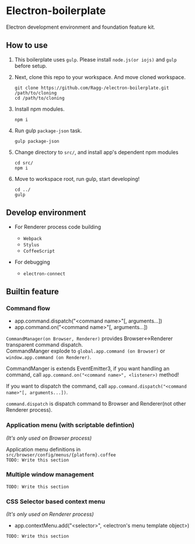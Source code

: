 # Electron-boilerplate
Electron development environment and foundation feature kit.

## How to use
1. This boilerplate uses `gulp`.
   Please install `node.js(or iojs)` and `gulp` before setup.

2.  Next, clone this repo to your workspace.
    And move cloned workspace.
    ``` shell
    git clone https://github.com/Ragg-/electron-boilerplate.git /path/to/cloning
    cd /path/to/cloning
    ```

3. Install npm modules.
    ``` shell
    npm i
    ```

4. Run gulp `package-json` task.
   ``` shell
   gulp package-json
   ```

5. Change directory to `src/`, and install app's dependent npm modules
   ``` shell
   cd src/
   npm i
   ```

6. Move to workspace root, run gulp, start developing!
   ``` shell
   cd ../
   gulp
   ```

## Develop environment
- For Renderer process code building
    - `Webpack`
    - `Stylus`
    - `CoffeeScript`


- For debugging
    - `electron-connect`


## Builtin feature
### Command flow
- app.command.dispatch("&lt;command name&gt;"[, arguments...])
- app.command.on("&lt;command name&gt;"[, arguments...])

`CommandManager(on Browser, Renderer)` provides Browser&lt;-&gt;Renderer transparent command dispatch.  
CommandManger explode to `global.app.command (on Browser)` or `window.app.command (on Renderer)`.

CommandManger is extends EventEmitter3, if you want handling an command,
call `app.command.on("<command name>", <listener>)` method!

If you want to dispatch the command, call `app.command.dispatch("<command name>"[, arguments...])`.

`command.dispatch` is dispatch command to Browser and Renderer(not other Renderer process).

### Application menu (with scriptable defintion)
_(It's only used on Browser process)_

Application menu definitions in `src/browser/config/menus/{platform}.coffee`  
`TODO: Write this section`

### Multiple window management
`TODO: Write this section`

### CSS Selector based context menu
_(It's only used on Renderer process)_

- app.contextMenu.add("&lt;selector&gt;", &lt;electron's menu template object&gt;)

`TODO: Write this section`
